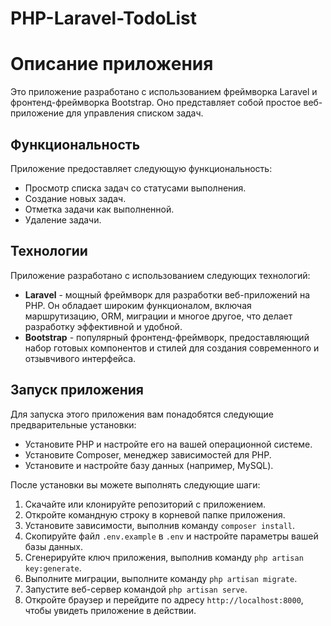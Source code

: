 # PHP-Laravel-TodoList
# Описание приложения 

Это приложение разработано с использованием фреймворка Laravel и фронтенд-фреймворка Bootstrap. Оно представляет собой простое веб-приложение для управления списком задач.

## Функциональность

Приложение предоставляет следующую функциональность:

- Просмотр списка задач со статусами выполнения.
- Создание новых задач.
- Отметка задачи как выполненной.
- Удаление задачи.

## Технологии

Приложение разработано с использованием следующих технологий:

- **Laravel** - мощный фреймворк для разработки веб-приложений на PHP. Он обладает широким функционалом, включая маршрутизацию, ORM, миграции и многое другое, что делает разработку эффективной и удобной.
- **Bootstrap** - популярный фронтенд-фреймворк, предоставляющий набор готовых компонентов и стилей для создания современного и отзывчивого интерфейса.

## Запуск приложения

Для запуска этого приложения вам понадобятся следующие предварительные установки:

- Установите PHP и настройте его на вашей операционной системе.
- Установите Composer, менеджер зависимостей для PHP.
- Установите и настройте базу данных (например, MySQL).

После установки вы можете выполнять следующие шаги:

1. Скачайте или клонируйте репозиторий с приложением.
2. Откройте командную строку в корневой папке приложения.
3. Установите зависимости, выполнив команду `composer install`.
4. Скопируйте файл `.env.example` в `.env` и настройте параметры вашей базы данных.
5. Сгенерируйте ключ приложения, выполнив команду `php artisan key:generate`.
6. Выполните миграции, выполните команду `php artisan migrate`.
7. Запустите веб-сервер командой `php artisan serve`.
8. Откройте браузер и перейдите по адресу `http://localhost:8000`, чтобы увидеть приложение в действии.
